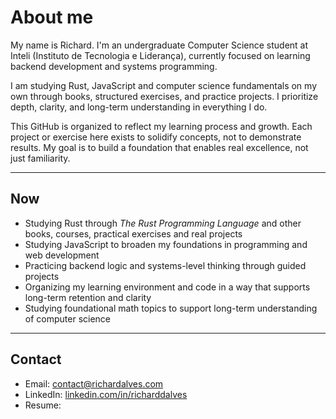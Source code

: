 # About me

My name is Richard. I'm an undergraduate Computer Science student at Inteli (Instituto de Tecnologia e Liderança), currently focused on learning backend development and systems programming.

I am studying Rust, JavaScript and computer science fundamentals on my own through books, structured exercises, and practice projects. I prioritize depth, clarity, and long-term understanding in everything I do.

This GitHub is organized to reflect my learning process and growth. Each project or exercise here exists to solidify concepts, not to demonstrate results. My goal is to build a foundation that enables real excellence, not just familiarity.

---

## Now

- Studying Rust through *The Rust Programming Language* and other books, courses, practical exercises and real projects
- Studying JavaScript to broaden my foundations in programming and web development
- Practicing backend logic and systems-level thinking through guided projects  
- Organizing my learning environment and code in a way that supports long-term retention and clarity
- Studying foundational math topics to support long-term understanding of computer science 

---

## Contact

- Email: contact@richardalves.com  
- LinkedIn: [linkedin.com/in/richarddalves](https://www.linkedin.com/in/richarddalves/?locale=en_US)  
- Resume: [ ]()
